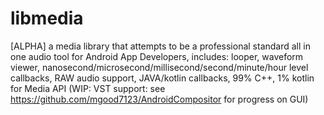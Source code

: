 # libmedia
[ALPHA] a media library that attempts to be a professional standard all in one audio tool for Android App Developers, includes: looper, waveform viewer, nanosecond/microsecond/millisecond/second/minute/hour level callbacks, RAW audio support, JAVA/kotlin callbacks, 99% C++, 1% kotlin for Media API (WIP: VST support: see https://github.com/mgood7123/AndroidCompositor for progress on GUI)
